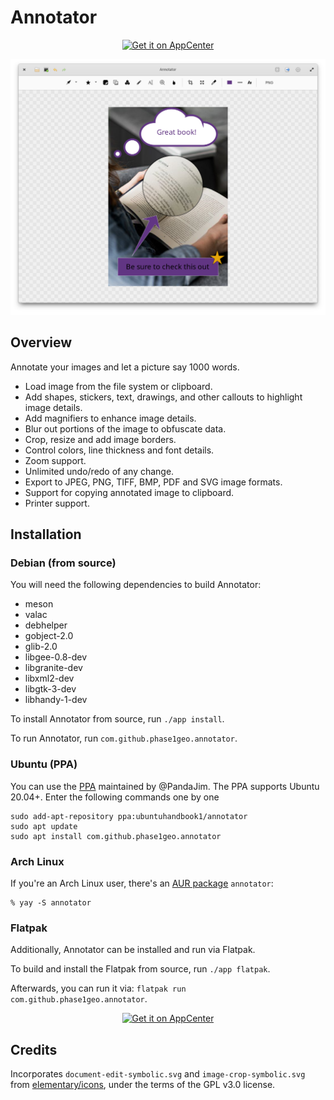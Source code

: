 # Annotator

<p align="center">
  <a href="https://appcenter.elementary.io/com.github.phase1geo.annotator">
    <img src="https://appcenter.elementary.io/badge.svg" alt="Get it on AppCenter"/>
  </a>
</p>

![<center><b>Main Window - Light Theme</b></center>](https://raw.githubusercontent.com/phase1geo/Annotator/master/data/screenshots/screenshot-editor.png "Image Annotation for Elementary OS")

## Overview

Annotate your images and let a picture say 1000 words.

- Load image from the file system or clipboard.
- Add shapes, stickers, text, drawings, and other callouts to highlight image details.
- Add magnifiers to enhance image details.
- Blur out portions of the image to obfuscate data.
- Crop, resize and add image borders.
- Control colors, line thickness and font details.
- Zoom support.
- Unlimited undo/redo of any change.
- Export to JPEG, PNG, TIFF, BMP, PDF and SVG image formats.
- Support for copying annotated image to clipboard.
- Printer support.

## Installation

### Debian (from source)

You will need the following dependencies to build Annotator:

- meson
- valac
- debhelper
- gobject-2.0
- glib-2.0
- libgee-0.8-dev
- libgranite-dev
- libxml2-dev
- libgtk-3-dev
- libhandy-1-dev

To install Annotator from source, run `./app install`.

To run Annotator, run `com.github.phase1geo.annotator`.

### Ubuntu (PPA)

You can use the [PPA](https://launchpad.net/~ubuntuhandbook1/+archive/ubuntu/annotator/) maintained by @PandaJim. The PPA supports Ubuntu 20.04+. Enter the following commands one by one

```
sudo add-apt-repository ppa:ubuntuhandbook1/annotator
sudo apt update
sudo apt install com.github.phase1geo.annotator
```

### Arch Linux

If you're an Arch Linux user, there's an
[AUR package](https://aur.archlinux.org/packages/annotator/)
`annotator`:

```
% yay -S annotator
```

### Flatpak

Additionally, Annotator can be installed and run via Flatpak.

To build and install the Flatpak from source, run `./app flatpak`.

Afterwards, you can run it via: `flatpak run com.github.phase1geo.annotator`.

<p align="center">
  <a href="https://appcenter.elementary.io/com.github.phase1geo.annotator">
    <img src="https://appcenter.elementary.io/badge.svg" alt="Get it on AppCenter"/>
  </a>
</p>

## Credits

Incorporates `document-edit-symbolic.svg` and `image-crop-symbolic.svg` from
[elementary/icons](https://github.com/elementary/icons/tree/main/actions/symbolic),
under the terms of the GPL v3.0 license.
